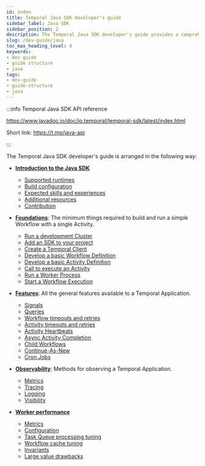 ```yaml
---
id: index
title: Temporal Java SDK developer's guide
sidebar_label: Java SDK
sidebar_position: 2
description: The Temporal Java SDK developer's guide provides a comprehensive overview of the structures, primitives, and features used in Temporal Application development.
slug: /dev-guide/java
toc_max_heading_level: 4
keywords:
- dev guide
- guide structure
- java
tags:
- dev-guide
- guide-structure
- java
---
```


<!-- THIS FILE IS GENERATED. DO NOT EDIT THIS FILE DIRECTLY -->

:::info Temporal Java SDK API reference

https://www.javadoc.io/doc/io.temporal/temporal-sdk/latest/index.html

Short link: https://t.mp/java-api

:::

The Temporal Java SDK developer's guide is arranged in the following way:

- [**Introduction to the Java SDK**](/dev-guide/java/introduction#)

  - [Supported runtimes](/dev-guide/java/introduction#supported-runtimes)
  - [Build configuration](/dev-guide/java/introduction#build-configuration)
  - [Expected skills and experiences](/dev-guide/java/introduction#expected-skills-and-experiences)
  - [Additional resources](/dev-guide/java/introduction#additional-resources)
  - [Contribution](/dev-guide/java/introduction#contribution)

- [**Foundations**](/dev-guide/java/foundations#): The minimum things required to build and run a simple Workflow with a single Activity.

  - [Run a development Cluster](/dev-guide/java/foundations#run-a-dev-cluster)
  - [Add an SDK to your project](/dev-guide/java/foundations#add-your-sdk)
  - [Create a Temporal Client](/dev-guide/java/foundations#connect-to-a-cluster)
  - [Develop a basic Workflow Definition](/dev-guide/java/foundations#develop-workflows)
  - [Develop a basic Activity Definition](/dev-guide/java/foundations#develop-activities)
  - [Call to execute an Activity](/dev-guide/java/foundations#activity-execution)
  - [Run a Worker Process](/dev-guide/java/foundations#run-worker-processes)
  - [Start a Workflow Execution](/dev-guide/java/foundations#start-workflow-execution)

- [**Features**](/dev-guide/java/features): All the general features available to a Temporal Application.

  - [Signals](/dev-guide/java/features#signals)
  - [Queries](/dev-guide/java/features#queries)
  - [Workflow timeouts and retries](/dev-guide/java/features#workflow-timeouts)
  - [Activity timeouts and retries](/dev-guide/java/features#activity-timeouts)
  - [Activity Heartbeats](/dev-guide/java/features#activity-heartbeats)
  - [Async Activity Completion](/dev-guide/java/features#asynchronous-activity-completion)
  - [Child Workflows](/dev-guide/java/features#child-workflows)
  - [Continue-As-New](/dev-guide/java/features#continue-as-new)
  - [Cron Jobs](/dev-guide/java/features#temporal-cron-jobs)

- [**Observability**](/dev-guide/java/observability): Methods for observing a Temporal Application.

  - [Metrics](/dev-guide/java/observability#metrics)
  - [Tracing](/dev-guide/java/observability#tracing)
  - [Logging](/dev-guide/java/observability#logging)
  - [Visibility](/dev-guide/java/observability#visibility)

- [**Worker performance**](/dev-guide/worker-performance)

  - [Metrics](/dev-guide/worker-performance#metrics)
  - [Configuration](/dev-guide/worker-performance#configuration)
  - [Task Queue processing tuning](/dev-guide/worker-performance#task-queues-processing-tuning)
  - [Workflow cache tuning](/dev-guide/worker-performance#workflow-cache-tuning)
  - [Invariants](/dev-guide/worker-performance#invariants)
  - [Large value drawbacks](/dev-guide/worker-performance#drawbacks-of-putting-just-large-values-everywhere)
